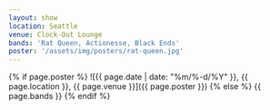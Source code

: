 ```yaml
---
layout: show
location: Seattle
venue: Clock-Out Lounge
bands: 'Rat Queen, Actionesse, Black Ends'
poster: '/assets/img/posters/rat-queen.jpg'
---
```


{% if page.poster %}
![{{ page.date | date: "%m/%-d/%Y" }}, {{ page.location }}, {{ page.venue }}]({{ page.poster }})
{% else %}
{{ page.bands }}
{% endif %}
